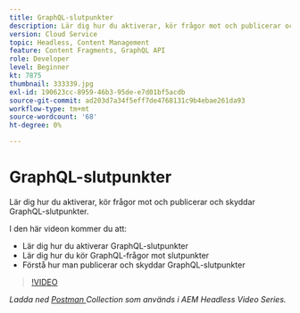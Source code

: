 ```yaml
---
title: GraphQL-slutpunkter
description: Lär dig hur du aktiverar, kör frågor mot och publicerar och skyddar GraphQL-slutpunkter.
version: Cloud Service
topic: Headless, Content Management
feature: Content Fragments, GraphQL API
role: Developer
level: Beginner
kt: 7875
thumbnail: 333339.jpg
exl-id: 190623cc-8959-46b3-95de-e7d01bf5acdb
source-git-commit: ad203d7a34f5eff7de4768131c9b4ebae261da93
workflow-type: tm+mt
source-wordcount: '68'
ht-degree: 0%

---
```


# GraphQL-slutpunkter

Lär dig hur du aktiverar, kör frågor mot och publicerar och skyddar GraphQL-slutpunkter.

I den här videon kommer du att:

+ Lär dig hur du aktiverar GraphQL-slutpunkter
+ Lär dig hur du kör GraphQL-frågor mot slutpunkter
+ Förstå hur man publicerar och skyddar GraphQL-slutpunkter

>[!VIDEO](https://video.tv.adobe.com/v/333339/?quality=12&learn=on)

_Ladda ned  [Postman ](./assets/aem-headless-video-series.postman_collection.json) Collection som används i AEM Headless Video Series._

